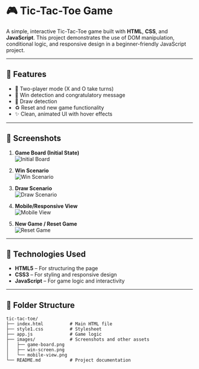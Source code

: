 # 🎮 Tic-Tac-Toe Game

A simple, interactive Tic-Tac-Toe game built with **HTML**, **CSS**, and **JavaScript**. This project demonstrates the use of DOM manipulation, conditional logic, and responsive design in a beginner-friendly JavaScript project.

---

## 🚀 Features

- 🔁 Two-player mode (X and O take turns)
- 🎉 Win detection and congratulatory message
- 🚫 Draw detection
- ♻️ Reset and new game functionality
- ✨ Clean, animated UI with hover effects

---

## 📸 Screenshots

1. **Game Board (Initial State)**  
   ![Initial Board](images/initial-board.png)

2. **Win Scenario**  
   ![Win Scenario](images/win-scenario.png)

3. **Draw Scenario**   
   ![Draw Scenario](images/draw-scenario.png)

4. **Mobile/Responsive View**  
   ![Mobile View](images/mobile-view.png)

5. **New Game / Reset Game**  
   ![Reset Game](images/reset-game.png)

---

## 🧠 Technologies Used

- **HTML5** – For structuring the page
- **CSS3** – For styling and responsive design
- **JavaScript** – For game logic and interactivity

---

## 📁 Folder Structure

```plaintext
tic-tac-toe/
├── index.html          # Main HTML file
├── style1.css          # Stylesheet
├── app.js              # Game logic
├── images/             # Screenshots and other assets
│   ├── game-board.png
│   ├── win-screen.png
│   └── mobile-view.png
└── README.md           # Project documentation

